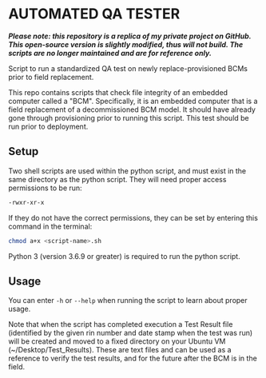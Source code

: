 # AUTOMATED QA TESTER
***Please note: this repository is a replica of my private project on GitHub. This open-source version is slightly modified, thus will not build. The scripts are no longer maintained and are for reference only.***

Script to run a standardized QA test on newly replace-provisioned BCMs prior to field replacement.

This repo contains scripts that check file integrity of an embedded computer called a "BCM".  Specifically, it is an embedded computer that is a field replacement of a decommissioned BCM model.  It should have already gone through provisioning prior to running this script.  This test should be run prior to deployment.
## Setup

Two shell scripts are used within the python script, and must exist in the same directory as the python script.  They will need proper access permissions to be run:
```bash
-rwxr-xr-x
```
If they do not have the correct permissions, they can be set by entering this command in the terminal:
```bash
chmod a+x <script-name>.sh
```
Python 3 (version 3.6.9 or greater) is required to run the python script.

## Usage

You can enter `-h` or `--help` when running the script to learn about proper usage.

Note that when the script has completed execution a Test Result file (identified by the given rin number and date stamp when the test was run) will be created and moved to a fixed directory on your Ubuntu VM (~/Desktop/Test_Results).  These are text files and can be used as a reference to verify the test results, and for the future after the BCM is in the field.
